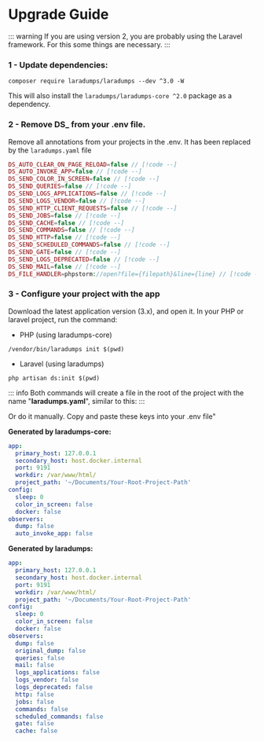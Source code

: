 # Upgrade Guide

::: warning
If you are using version 2, you are probably using the Laravel framework. For this some things are necessary.
::: 

### 1 - Update dependencies:

```
composer require laradumps/laradumps --dev ^3.0 -W
```

This will also install the `laradumps/laradumps-core ^2.0` package as a dependency.

### 2 - Remove DS_ from your .env file.

Remove all annotations from your projects in the .env. It has been replaced by the `laradumps.yaml` file 

```php
DS_AUTO_CLEAR_ON_PAGE_RELOAD=false // [!code --]
DS_AUTO_INVOKE_APP=false // [!code --]
DS_SEND_COLOR_IN_SCREEN=false // [!code --]
DS_SEND_QUERIES=false // [!code --]
DS_SEND_LOGS_APPLICATIONS=false // [!code --]
DS_SEND_LOGS_VENDOR=false // [!code --]
DS_SEND_HTTP_CLIENT_REQUESTS=false // [!code --]
DS_SEND_JOBS=false // [!code --]
DS_SEND_CACHE=false // [!code --]
DS_SEND_COMMANDS=false // [!code --]
DS_SEND_HTTP=false // [!code --]
DS_SEND_SCHEDULED_COMMANDS=false // [!code --]
DS_SEND_GATE=false // [!code --]
DS_SEND_LOGS_DEPRECATED=false // [!code --]
DS_SEND_MAIL=false // [!code --]
DS_FILE_HANDLER=phpstorm://open?file={filepath}&line={line} // [!code --]
```

### 3 - Configure your project with the app

Download the latest application version (3.x), and open it.
In your PHP or laravel project, run the command:

* PHP (using laradumps-core)
```shell
/vendor/bin/laradumps init $(pwd)
```

* Laravel (using laradumps)
```shell
php artisan ds:init $(pwd)
```

::: info
Both commands will create a file in the root of the project with the name "**laradumps.yaml**", similar to this:
::: 

Or do it manually. Copy and paste these keys into your .env file"

**Generated by laradumps-core:**
```yaml
app:
  primary_host: 127.0.0.1
  secondary_host: host.docker.internal
  port: 9191
  workdir: /var/www/html/
  project_path: '~/Documents/Your-Root-Project-Path'
config:
  sleep: 0
  color_in_screen: false
  docker: false
observers:
  dump: false
  auto_invoke_app: false
```

**Generated by laradumps:**
```yaml
app:
  primary_host: 127.0.0.1
  secondary_host: host.docker.internal
  port: 9191
  workdir: /var/www/html/
  project_path: '~/Documents/Your-Root-Project-Path'
config:
  sleep: 0
  color_in_screen: false
  docker: false
observers:
  dump: false
  original_dump: false
  queries: false
  mail: false
  logs_applications: false
  logs_vendor: false
  logs_deprecated: false
  http: false
  jobs: false
  commands: false
  scheduled_commands: false
  gate: false
  cache: false
```
